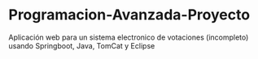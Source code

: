 # Programacion-Avanzada-Proyecto
Aplicación web para un sistema electronico de votaciones (incompleto) usando Springboot, Java, TomCat y Eclipse
